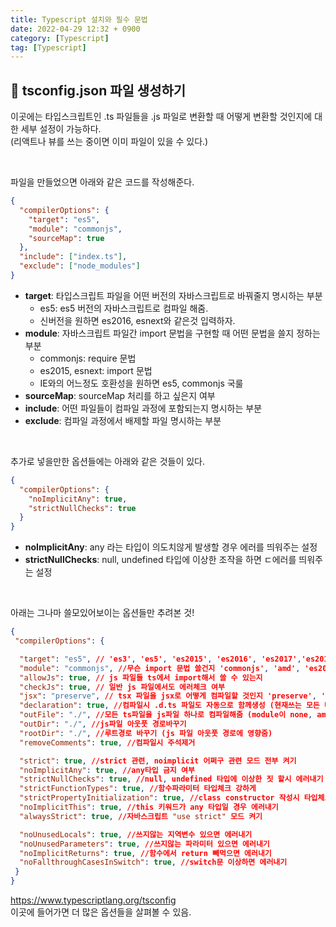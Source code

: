 ```yaml
---
title: Typescript 설치와 필수 문법
date: 2022-04-29 12:32 + 0900
category: [Typescript]
tag: [Typescript]
---
```


## 📌 tsconfig.json 파일 생성하기

이곳에는 타입스크립트인 .ts 파일들을 .js 파일로 변환할 때 어떻게 변환할 것인지에 대한 세부 설정이 가능하다.  
(리액트나 뷰를 쓰는 중이면 이미 파일이 있을 수 있다.)

<br>

파일을 만들었으면 아래와 같은 코드를 작성해준다.

```json
{
  "compilerOptions": {
    "target": "es5",
    "module": "commonjs",
    "sourceMap": true
  },
  "include": ["index.ts"],
  "exclude": ["node_modules"]
}
```

- **target**: 타입스크립트 파일을 어떤 버전의 자바스크립트로 바꿔줄지 명시하는 부분
  - es5: es5 버전의 자바스크립트로 컴파일 해줌.
  - 신버전을 원하면 es2016, esnext와 같은것 입력하자.
- **module**: 자바스크립트 파일간 import 문법을 구현할 때 어떤 문법을 쓸지 정하는 부분
  - commonjs: require 문법
  - es2015, esnext: import 문법
  - IE와의 어느정도 호환성을 원하면 es5, commonjs 국룰
- **sourceMap**: sourceMap 처리를 하고 싶은지 여부
- **include**: 어떤 파일들이 컴파일 과정에 포함되는지 명시하는 부분
- **exclude**: 컴파일 과정에서 배제할 파일 명시하는 부분

<br>

추가로 넣을만한 옵션들에는 아래와 같은 것들이 있다.

```json
{
  "compilerOptions": {
    "noImplicitAny": true,
    "strictNullChecks": true
  }
}
```

- **noImplicitAny**: any 라는 타입이 의도치않게 발생할 경우 에러를 띄워주는 설정
- **strictNullChecks**: null, undefined 타입에 이상한 조작을 하면 ㄷ에러를 띄워주는 설정

<br>

아래는 그나마 쓸모있어보이는 옵션들만 추려본 것!

```json
{
 "compilerOptions": {

  "target": "es5", // 'es3', 'es5', 'es2015', 'es2016', 'es2017','es2018', 'esnext' 가능
  "module": "commonjs", //무슨 import 문법 쓸건지 'commonjs', 'amd', 'es2015', 'esnext'
  "allowJs": true, // js 파일들 ts에서 import해서 쓸 수 있는지 
  "checkJs": true, // 일반 js 파일에서도 에러체크 여부 
  "jsx": "preserve", // tsx 파일을 jsx로 어떻게 컴파일할 것인지 'preserve', 'react-native', 'react'
  "declaration": true, //컴파일시 .d.ts 파일도 자동으로 함께생성 (현재쓰는 모든 타입이 정의된 파일)
  "outFile": "./", //모든 ts파일을 js파일 하나로 컴파일해줌 (module이 none, amd, system일 때만 가능)
  "outDir": "./", //js파일 아웃풋 경로바꾸기
  "rootDir": "./", //루트경로 바꾸기 (js 파일 아웃풋 경로에 영향줌)
  "removeComments": true, //컴파일시 주석제거 

  "strict": true, //strict 관련, noimplicit 어쩌구 관련 모드 전부 켜기
  "noImplicitAny": true, //any타입 금지 여부
  "strictNullChecks": true, //null, undefined 타입에 이상한 짓 할시 에러내기 
  "strictFunctionTypes": true, //함수파라미터 타입체크 강하게 
  "strictPropertyInitialization": true, //class constructor 작성시 타입체크 강하게
  "noImplicitThis": true, //this 키워드가 any 타입일 경우 에러내기
  "alwaysStrict": true, //자바스크립트 "use strict" 모드 켜기

  "noUnusedLocals": true, //쓰지않는 지역변수 있으면 에러내기
  "noUnusedParameters": true, //쓰지않는 파라미터 있으면 에러내기
  "noImplicitReturns": true, //함수에서 return 빼먹으면 에러내기 
  "noFallthroughCasesInSwitch": true, //switch문 이상하면 에러내기 
 }
}

```

https://www.typescriptlang.org/tsconfig  
 이곳에 들어가면 더 많은 옵션들을 살펴볼 수 있음.
